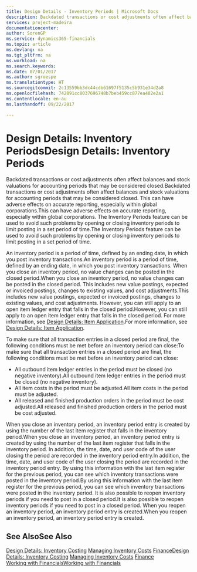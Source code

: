 ```yaml
---
title: Design Details - Inventory Periods | Microsoft Docs
description: Backdated transactions or cost adjustments often affect balances and stock valuations for accounting periods that may be considered closed. This can have adverse effects on accurate reporting, especially within global corporations. The Inventory Periods feature can be used to avoid such problems by opening or closing inventory periods to limit posting in a set period of time.
services: project-madeira
documentationcenter: 
author: SorenGP
ms.service: dynamics365-financials
ms.topic: article
ms.devlang: na
ms.tgt_pltfrm: na
ms.workload: na
ms.search.keywords: 
ms.date: 07/01/2017
ms.author: sgroespe
ms.translationtype: HT
ms.sourcegitcommit: 2c13559bb3dc44cdb61697f5135c5b931e34d2a8
ms.openlocfilehash: 742891cc8037696748b7beb459cc877ea482e2a1
ms.contentlocale: en-au
ms.lasthandoff: 09/22/2017

---
```

# <a name="design-details-inventory-periods"></a><span data-ttu-id="92163-105">Design Details: Inventory Periods</span><span class="sxs-lookup"><span data-stu-id="92163-105">Design Details: Inventory Periods</span></span>
<span data-ttu-id="92163-106">Backdated transactions or cost adjustments often affect balances and stock valuations for accounting periods that may be considered closed.</span><span class="sxs-lookup"><span data-stu-id="92163-106">Backdated transactions or cost adjustments often affect balances and stock valuations for accounting periods that may be considered closed.</span></span> <span data-ttu-id="92163-107">This can have adverse effects on accurate reporting, especially within global corporations.</span><span class="sxs-lookup"><span data-stu-id="92163-107">This can have adverse effects on accurate reporting, especially within global corporations.</span></span> <span data-ttu-id="92163-108">The Inventory Periods feature can be used to avoid such problems by opening or closing inventory periods to limit posting in a set period of time.</span><span class="sxs-lookup"><span data-stu-id="92163-108">The Inventory Periods feature can be used to avoid such problems by opening or closing inventory periods to limit posting in a set period of time.</span></span>  

 <span data-ttu-id="92163-109">An inventory period is a period of time, defined by an ending date, in which you post inventory transactions.</span><span class="sxs-lookup"><span data-stu-id="92163-109">An inventory period is a period of time, defined by an ending date, in which you post inventory transactions.</span></span> <span data-ttu-id="92163-110">When you close an inventory period, no value changes can be posted in the closed period.</span><span class="sxs-lookup"><span data-stu-id="92163-110">When you close an inventory period, no value changes can be posted in the closed period.</span></span> <span data-ttu-id="92163-111">This includes new value postings, expected or invoiced postings, changes to existing values, and cost adjustments.</span><span class="sxs-lookup"><span data-stu-id="92163-111">This includes new value postings, expected or invoiced postings, changes to existing values, and cost adjustments.</span></span> <span data-ttu-id="92163-112">However, you can still apply to an open item ledger entry that falls in the closed period.</span><span class="sxs-lookup"><span data-stu-id="92163-112">However, you can still apply to an open item ledger entry that falls in the closed period.</span></span> <span data-ttu-id="92163-113">For more information, see [Design Details: Item Application](design-details-item-application.md).</span><span class="sxs-lookup"><span data-stu-id="92163-113">For more information, see [Design Details: Item Application](design-details-item-application.md).</span></span>  

 <span data-ttu-id="92163-114">To make sure that all transaction entries in a closed period are final, the following conditions must be met before an inventory period can close:</span><span class="sxs-lookup"><span data-stu-id="92163-114">To make sure that all transaction entries in a closed period are final, the following conditions must be met before an inventory period can close:</span></span>  

-   <span data-ttu-id="92163-115">All outbound item ledger entries in the period must be closed (no negative inventory).</span><span class="sxs-lookup"><span data-stu-id="92163-115">All outbound item ledger entries in the period must be closed (no negative inventory).</span></span>  
-   <span data-ttu-id="92163-116">All item costs in the period must be adjusted.</span><span class="sxs-lookup"><span data-stu-id="92163-116">All item costs in the period must be adjusted.</span></span>  
-   <span data-ttu-id="92163-117">All released and finished production orders in the period must be cost adjusted.</span><span class="sxs-lookup"><span data-stu-id="92163-117">All released and finished production orders in the period must be cost adjusted.</span></span>  

 <span data-ttu-id="92163-118">When you close an inventory period, an inventory period entry is created by using the number of the last item register that falls in the inventory period.</span><span class="sxs-lookup"><span data-stu-id="92163-118">When you close an inventory period, an inventory period entry is created by using the number of the last item register that falls in the inventory period.</span></span> <span data-ttu-id="92163-119">In addition, the time, date, and user code of the user closing the period are recorded in the inventory period entry.</span><span class="sxs-lookup"><span data-stu-id="92163-119">In addition, the time, date, and user code of the user closing the period are recorded in the inventory period entry.</span></span> <span data-ttu-id="92163-120">By using this information with the last item register for the previous period, you can see which inventory transactions were posted in the inventory period.</span><span class="sxs-lookup"><span data-stu-id="92163-120">By using this information with the last item register for the previous period, you can see which inventory transactions were posted in the inventory period.</span></span> <span data-ttu-id="92163-121">It is also possible to reopen inventory periods if you need to post in a closed period.</span><span class="sxs-lookup"><span data-stu-id="92163-121">It is also possible to reopen inventory periods if you need to post in a closed period.</span></span> <span data-ttu-id="92163-122">When you reopen an inventory period, an inventory period entry is created.</span><span class="sxs-lookup"><span data-stu-id="92163-122">When you reopen an inventory period, an inventory period entry is created.</span></span>  

## <a name="see-also"></a><span data-ttu-id="92163-123">See Also</span><span class="sxs-lookup"><span data-stu-id="92163-123">See Also</span></span>  
 <span data-ttu-id="92163-124">[Design Details: Inventory Costing](design-details-inventory-costing.md) [Managing Inventory Costs](finance-manage-inventory-costs.md) [Finance](finance.md)</span><span class="sxs-lookup"><span data-stu-id="92163-124">[Design Details: Inventory Costing](design-details-inventory-costing.md) [Managing Inventory Costs](finance-manage-inventory-costs.md) [Finance](finance.md)</span></span>  
 [<span data-ttu-id="92163-125">Working with Financials</span><span class="sxs-lookup"><span data-stu-id="92163-125">Working with Financials</span></span>](ui-work-product.md)

